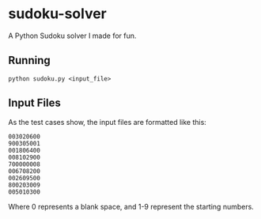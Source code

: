 # sudoku-solver

A Python Sudoku solver I made for fun.

## Running

```python sudoku.py <input_file>```

## Input Files

As the test cases show, the input files are formatted like this:
```
003020600
900305001
001806400
008102900
700000008
006708200
002609500
800203009
005010300
```
Where 0 represents a blank space, and 1-9 represent the starting numbers.
